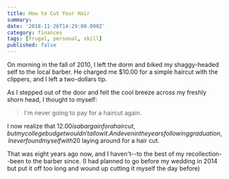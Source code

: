```yaml
---
title: How to Cut Your Hair
summary:
date: '2018-11-26T14:29:00.000Z'
category: finances
tags: [frugal, personal, skill]
published: false
---
```


On morning in the fall of 2010, I left the dorm and biked my shaggy-headed self to the local barber. He charged me \$10.00 for a simple haircut with the clippers, and I left a two-dollars tip.

As I stepped out of the door and felt the cool breeze across my freshly shorn head, I thought to myself:

> I'm never going to pay for a haircut again.

I now realize that $12.00 is a bargain for a haircut, but my college budget wouldn't allow it. And even in the years following graduation, I never found myself with$20 laying around for a hair cut.

That was eight years ago now, and I haven't--to the best of my recollection--been to the barber since. (I had planned to go before my wedding in 2014 but put it off too long and wound up cutting it myself the day before)

